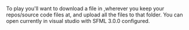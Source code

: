 To play you'll want to download a file in ,wherever you keep your repos/source code files at, and upload all the files to that folder. 
You can open currently in visual studio with SFML 3.0.0 configured.
